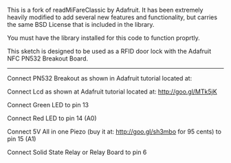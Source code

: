   This is a fork of readMiFareClassic by Adafruit.
  It has been extremely heavily modified to add several new features and functionality, but carries the same BSD License that
  is included in the library.

  You must have the library installed for this code to function proprtly.
  
  This sketch is designed to be used as a RFID door lock with
  the Adafruit NFC PN532 Breakout Board.

  
***************************************************************************
  
  Connect PN532 Breakout as shown in Adafruit tutorial located at:

  Connect Lcd as shown at Adafruit tutorial located at: http://goo.gl/MTk5jK

  Connect Green LED to pin 13

  Connect Red LED to pin 14 (A0)

  Connect 5V All in one Piezo (buy it at: http://goo.gl/sh3mbo for 95 cents) to pin 15 (A1)

  Connect Solid State Relay or Relay Board to pin 6

